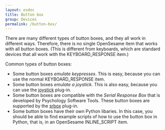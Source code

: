 ```yaml
---
layout: osdoc
title: Button box
group: Devices
permalink: /button-box/
---
```


There are many different types of button boxes, and they all work in different ways. Therefore, there is no single OpenSesame item that works with all button boxes. (This is different from keyboards, which are standard devices that all work with the KEYBOARD_RESPONSE item.)

Common types of button boxes:

- Some button boxes *emulate keypresses*. This is easy, because you can use the normal KEYBOARD_RESPONSE item.
- Some button boxes *emulate a joystick*. This is also easy, because you can use the [joystick](/devives/joystick/) plug-in.
- Some button boxes are compatible with the *Serial Response Box* that is developed by Psychology Software Tools. These button boxes are supported by the [srbox](/devices/srbox/) plug-in.
- Some button boxes have their own Python libaries. In this case, you should be able to find example scripts of how to use the button box in Python, that is, in an OpenSesame INLINE_SCRIPT item.
